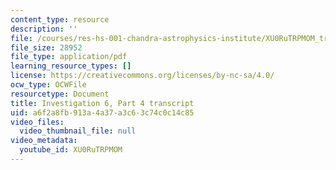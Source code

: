 ```yaml
---
content_type: resource
description: ''
file: /courses/res-hs-001-chandra-astrophysics-institute/XU0RuTRPMOM_transcript.pdf
file_size: 28952
file_type: application/pdf
learning_resource_types: []
license: https://creativecommons.org/licenses/by-nc-sa/4.0/
ocw_type: OCWFile
resourcetype: Document
title: Investigation 6, Part 4 transcript
uid: a6f2a8fb-913a-4a37-a3c6-3c74c0c14c85
video_files:
  video_thumbnail_file: null
video_metadata:
  youtube_id: XU0RuTRPMOM
---
```

